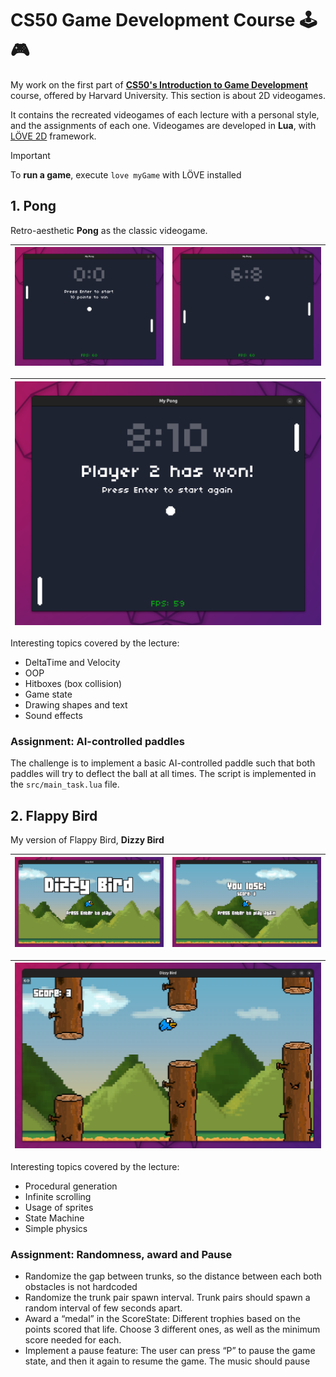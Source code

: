 # CS50 Game Development Course 🕹️🎮

My work on the first part of [**CS50's Introduction to Game Development**](https://www.edx.org/learn/game-development/harvard-university-cs50-s-introduction-to-game-development) course, offered by Harvard University. This section is about 2D videogames.  

It contains the recreated videogames of each lecture with a personal style, and the assignments of each one. Videogames are developed in **Lua**, with [LÖVE 2D](https://github.com/love2d/love) framework.  

> [!IMPORTANT]  
> To **run a game**, execute `love myGame` with LÖVE installed

## 1. Pong

Retro-aesthetic **Pong** as the classic videogame.  

| ![img](myPong/img/pong1.png)|![img](myPong/img/pong2.png) |
|---|---|

| ![img](myPong/img/pong3.png) |
| -- |  

Interesting topics covered by the lecture:
- DeltaTime and Velocity
- OOP
- Hitboxes (box collision)
- Game state
- Drawing shapes and text
- Sound effects 

### Assignment: AI-controlled paddles

The challenge is to implement a basic AI-controlled paddle such that both paddles will try to deflect the ball at all times. The script is implemented in the `src/main_task.lua` file.

## 2. Flappy Bird

My version of Flappy Bird, **Dizzy Bird**

| ![img](myFlappyBird/img/dizzyBird1.png)|![img](myFlappyBird/img/dizzyBird3.png) |
|---|---|

| ![img](myFlappyBird/img/dizzyBird2.png) |
|--|

Interesting topics covered by the lecture:
- Procedural generation
- Infinite scrolling
- Usage of sprites
- State Machine
- Simple physics

### Assignment: Randomness, award and Pause

- Randomize the gap between trunks, so the distance between each both obstacles is not hardcoded
- Randomize the trunk pair spawn interval. Trunk pairs should spawn a random interval of few seconds apart.
- Award a “medal” in the ScoreState: Different trophies based on the points scored that life. Choose 3 different ones, as well as the minimum score needed for each.
- Implement a pause feature: The user can press “P” to pause the game state, and then it again to resume the game. The music should pause